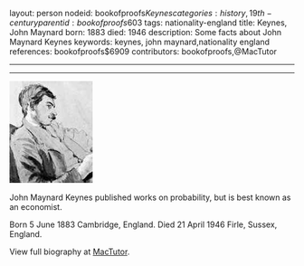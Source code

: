 layout: person
nodeid: bookofproofs$Keynes
categories: history,19th-century
parentid: bookofproofs$603
tags: nationality-england
title: Keynes, John Maynard
born: 1883
died: 1946
description: Some facts about John Maynard Keynes
keywords: keynes, john maynard,nationality england
references: bookofproofs$6909
contributors: bookofproofs,@MacTutor

---


---

![Keynes.jpg](https://github.com/bookofproofs/bookofproofs.github.io/blob/main/_sources/_assets/images/portraits/Keynes.jpg?raw=true)

John Maynard Keynes published works on probability, but is best known as an economist.

Born 5 June 1883 Cambridge, England. Died 21 April 1946 Firle, Sussex, England.


View full biography at [MacTutor](https://mathshistory.st-andrews.ac.uk/Biographies/Keynes/).